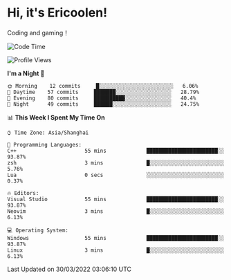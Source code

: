 # Hi, it's Ericoolen!
Coding and gaming！

<!--START_SECTION:waka-->
![Code Time](http://img.shields.io/badge/Code%20Time-191%20hrs%203%20mins-blue)

![Profile Views](http://img.shields.io/badge/Profile%20Views-3-blue)

**I'm a Night 🦉** 

```text
🌞 Morning    12 commits     █░░░░░░░░░░░░░░░░░░░░░░░░   6.06% 
🌆 Daytime    57 commits     ███████░░░░░░░░░░░░░░░░░░   28.79% 
🌃 Evening    80 commits     ██████████░░░░░░░░░░░░░░░   40.4% 
🌙 Night      49 commits     ██████░░░░░░░░░░░░░░░░░░░   24.75%

```


📊 **This Week I Spent My Time On** 

```text
⌚︎ Time Zone: Asia/Shanghai

💬 Programming Languages: 
C++                      55 mins             ███████████████████████░░   93.87% 
zsh                      3 mins              █░░░░░░░░░░░░░░░░░░░░░░░░   5.76% 
Lua                      0 secs              ░░░░░░░░░░░░░░░░░░░░░░░░░   0.37%

🔥 Editors: 
Visual Studio            55 mins             ███████████████████████░░   93.87% 
Neovim                   3 mins              █░░░░░░░░░░░░░░░░░░░░░░░░   6.13%

💻 Operating System: 
Windows                  55 mins             ███████████████████████░░   93.87% 
Linux                    3 mins              █░░░░░░░░░░░░░░░░░░░░░░░░   6.13%

```


 Last Updated on 30/03/2022 03:06:10 UTC
<!--END_SECTION:waka-->

